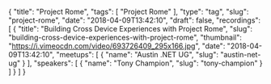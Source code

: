 {
  "title": "Project Rome",
  "tags": [
    "Project Rome"
  ],
  "type": "tag",
  "slug": "project-rome",
  "date": "2018-04-09T13:42:10",
  "draft": false,
  "recordings": [
    {
      "title": "Building Cross Device Experiences with Project Rome",
      "slug": "building-cross-device-experiences-with-project-rome",
      "thumbnail": "https://i.vimeocdn.com/video/693726409_295x166.jpg",
      "date": "2018-04-09T13:42:10",
      "meetups": [
        {
          "name": "Austin .NET UG",
          "slug": "austin-net-ug"
        }
      ],
      "speakers": [
        {
          "name": "Tony Champion",
          "slug": "tony-champion"
        }
      ]
    }
  ]
}